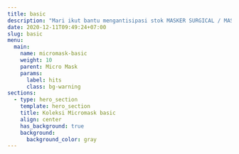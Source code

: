 ```yaml
---
title: basic
description: "Mari ikut bantu mengantisipasi stok MASKER SURGICAL / MASKER MEDIS untuk PARA PEJUANG GARDA DEPAN dengan memakai masker kain Non Medis. Ketebalan yang sudah disesuaikan, dan sudah di test untuk meniup api pada lilin, dan lilin tidak padam. Lapisan berlebihan akan membuat napas yang sulit karena bahan terlalu tebal."
date: 2020-12-11T09:49:24+07:00
slug: basic
menu:
  main:
    name: micromask-basic
    weight: 10
    parent: Micro Mask
    params:
      label: hits
      class: bg-warning
sections:
  - type: hero_section
    template: hero_section
    title: Koleksi Micromask basic
    align: center
    has_background: true
    background:
      background_color: gray
---
```


